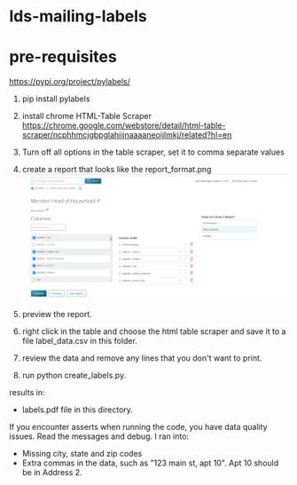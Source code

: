 # lds-mailing-labels

# pre-requisites
https://pypi.org/project/pylabels/
1. pip install pylabels

2. install chrome HTML-Table Scraper
https://chrome.google.com/webstore/detail/html-table-scraper/ncphhmcjgbpglahiijnaaaaneoijlmkj/related?hl=en
3. Turn off all options in the table scraper, set it to comma separate values
4. create a report that looks like the report_format.png
![report format ](https://github.com/adamulrich/lds-mailing-labels/blob/main/report_format.png)
5. preview the report.
6. right click in the table and choose the html table scraper and save it to a file label_data.csv in this folder.
7. review the data and remove any lines that you don't want to print.
8. run python create_labels.py.

results in:
* labels.pdf file in this directory.

If you encounter asserts when running the code, you have data quality issues. Read the messages and debug. I ran into:

* Missing city, state and zip codes
* Extra commas in the data, such as "123 main st, apt 10". Apt 10 should be in Address 2.

